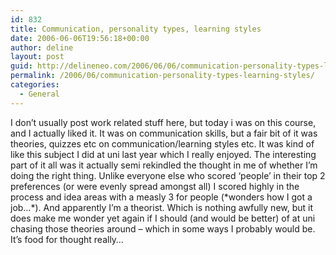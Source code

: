 ```yaml
---
id: 832
title: Communication, personality types, learning styles
date: 2006-06-06T19:56:18+00:00
author: deline
layout: post
guid: http://delineneo.com/2006/06/06/communication-personality-types-learning-styles/
permalink: /2006/06/communication-personality-types-learning-styles/
categories:
  - General
---
```

I don&#8217;t usually post work related stuff here, but today i was on this course, and I actually liked it. It was on communication skills, but a fair bit of it was theories, quizzes etc on communication/learning styles etc. It was kind of like this subject I did at uni last year which I really enjoyed. The interesting part of it all was it actually semi rekindled the thought in me of whether I&#8217;m doing the right thing. Unlike everyone else who scored &#8216;people&#8217; in their top 2 preferences (or were evenly spread amongst all) I scored highly in the process and idea areas with a measly 3 for people (\*wonders how I got a job&#8230;\*). And apparently I&#8217;m a theorist. Which is nothing awfully new, but it does make me wonder yet again if I should (and would be better) of at uni chasing those theories around &#8211; which in some ways I probably would be. It&#8217;s food for thought really&#8230;

